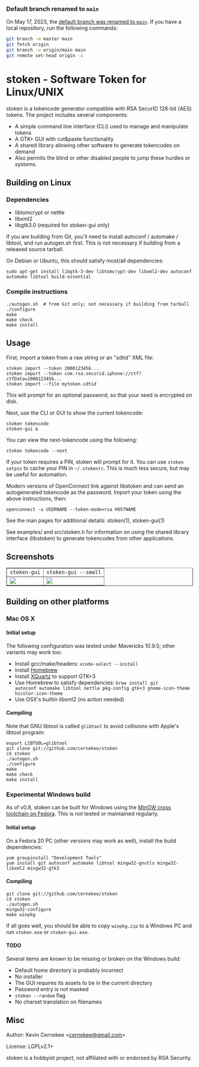 ### Default branch renamed to `main`

On May 17, 2023, the [default branch was renamed to `main`](https://sfconservancy.org/news/2020/jun/23/gitbranchname/). If you have a local repository, run the following commands:

```bash
git branch -m master main
git fetch origin
git branch -u origin/main main
git remote set-head origin -a
```

stoken - Software Token for Linux/UNIX
======================================

stoken is a tokencode generator compatible with RSA SecurID 128-bit (AES)
tokens.  The project includes several components:

 * A simple command line interface (CLI) used to manage and manipulate tokens
 * A GTK+ GUI with cut&amp;paste functionality
 * A shared library allowing other software to generate tokencodes on demand
 * Also permits the blind or other disabled people to jump these hurdles or systems.

## Building on Linux

### Dependencies

 * libtomcrypt or nettle
 * libxml2
 * libgtk3.0 (required for stoken-gui only)

If you are building from Git, you'll need to install autoconf / automake /
libtool, and run autogen.sh first.  This is not necessary if building from
a released source tarball.

On Debian or Ubuntu, this should satisfy most/all dependencies:

    sudo apt-get install libgtk-3-dev libtomcrypt-dev libxml2-dev autoconf automake libtool build-essential

### Compile instructions

    ./autogen.sh  # from Git only; not necessary if building from tarball
    ./configure
    make
    make check
    make install

## Usage

First, import a token from a raw string or an "sdtid" XML file:

    stoken import --token 2000123456...
    stoken import --token com.rsa.securid.iphone://ctf?ctfData=2000123456...
    stoken import --file mytoken.sdtid

This will prompt for an optional password, so that your seed is encrypted
on disk.

Next, use the CLI or GUI to show the current tokencode:

    stoken tokencode
    stoken-gui &
    
You can view the next-tokencode using the following:

    stoken tokencode --next

If your token requires a PIN, stoken will prompt for it. You can use
<code>stoken setpin</code> to cache your PIN in <code>~/.stokenrc</code>.
This is much less secure, but may be useful for automation.

Modern versions of OpenConnect link against libstoken and can send an
autogenerated tokencode as the password. Import your token using the
above instructions, then:

    openconnect -u USERNAME --token-mode=rsa HOSTNAME

See the man pages for additional details: stoken(1), stoken-gui(1)

See examples/ and src/stoken.h for information on using the shared library
interface (libstoken) to generate tokencodes from other applications.

## Screenshots

<table border=1 cellpadding=15>
<tr align="center">
  <td><code>stoken-gui</code>
  <td><code>stoken-gui --small</code>
<tr valign="top">
  <td><img src="misc/screenshot-0.png">
  <td><img src="misc/screenshot-1.png">
</table>

## Building on other platforms

### Mac OS X

#### Initial setup

The following configuration was tested under Mavericks 10.9.5; other
variants may work too:

 * Install gcc/make/headers: <code>xcode-select --install</code>
 * Install [Homebrew](http://brew.sh/)
 * Install [XQuartz](http://xquartz.macosforge.org/) to support GTK+3
 * Use Homebrew to satisfy dependencies: <code>brew install git autoconf
   automake libtool nettle pkg-config gtk+3 gnome-icon-theme
   hicolor-icon-theme</code>
 * Use OSX's builtin libxml2 (no action needed)

#### Compiling

Note that GNU libtool is called <code>glibtool</code> to avoid collisions
with Apple's libtool program:

    export LIBTOOL=glibtool
    git clone git://github.com/cernekee/stoken
    cd stoken
    ./autogen.sh
    ./configure
    make
    make check
    make install

### Experimental Windows build

As of v0.8, stoken can be built for Windows using the [MinGW cross toolchain
on Fedora](http://fedoraproject.org/wiki/MinGW).  This is not tested
or maintained regularly.

#### Initial setup

On a Fedora 20 PC (other versions may work as well), install the build
dependencies:

    yum groupinstall "Development Tools"
    yum install git autoconf automake libtool mingw32-gnutls mingw32-libxml2 mingw32-gtk3

#### Compiling

    git clone git://github.com/cernekee/stoken
    cd stoken
    ./autogen.sh
    mingw32-configure
    make winpkg

If all goes well, you should be able to copy <code>winpkg.zip</code> to
a Windows PC and run <code>stoken.exe</code> or <code>stoken-gui.exe</code>.

#### TODO

Several items are known to be missing or broken on the Windows build:

 * Default home directory is probably incorrect
 * No installer
 * The GUI requires its assets to be in the current directory
 * Password entry is not masked
 * <code>stoken --random</code> flag
 * No charset translation on filenames

## Misc

Author: Kevin Cernekee &lt;cernekee@gmail.com&gt;

License: LGPLv2.1+

stoken is a hobbyist project, not affiliated with or endorsed by
RSA Security.
